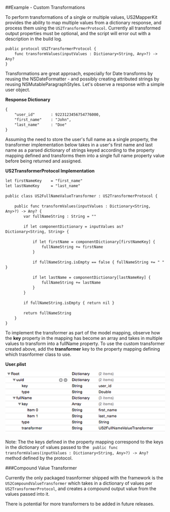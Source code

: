 ##Example - Custom Transformations

To perform transformations of a single or multiple values, US2MapperKit provides the ability to map multiple values from a dictionary response, and process them using the `US2TransformerProtocol`. Currently all transformed output properties must be optional, and the script will error out with a description in the build log.

```
public protocol US2TransformerProtocol {
    func transformValues(inputValues : Dictionary<String, Any>?) -> Any?
}
```

Transformations are great approach, especially for Date transforms by reusing the NSDateFormatter - and possibly creating attributed strings by reusing NSMutableParagraphStyles. Let's observe a response with a simple user object.

**Response Dictionary**

```
{
    "user_id"		: 9223123456754776000,
    "first_name"	: "John",
    "last_name"		: "Doe"
}
```

Assuming the need to store the user's full name as a single property, the transformer implementation below takes in a user's first name and last name as a parsed dictionary of strings keyed according to the property mapping defined and transforms them into a single full name property value before being returned and assigned.


**US2TransformerProtocol Implementation**

```
let firstNameKey    = "first_name"
let lastNameKey     = "last_name"

public class US2FullNameValueTransformer : US2TransformerProtocol {
    
    public func transformValues(inputValues : Dictionary<String, Any>?) -> Any? {
        var fullNameString : String = ""
        
        if let componentDictionary = inputValues as? Dictionary<String, String> {
           
            if let firstName = componentDictionary[firstNameKey] {
                fullNameString += firstName
            }
            
            if fullNameString.isEmpty == false { fullNameString += " " }
            
            if let lastName = componentDictionary[lastNameKey] {
                fullNameString += lastName
            }
        }
        
        if fullNameString.isEmpty { return nil }
       
        return fullNameString
    }
}
```

To implement the transformer as part of the model mapping, observe how the **key** property in the mapping has become an array and takes in multiple values to transform into a fullName property. To use the custom transformer created above, add the **transformer** key to the property mapping defining which trasnformer class to use.  

**User.plist**
<br/>

![alt tag](/documentation/readme_assets/transformer_fullname_example.png?raw=true)
<br/>

Note: The the keys defined in the property mapping correspond to the keys in the dictionary of values passed to the ` public func transformValues(inputValues : Dictionary<String, Any>?) -> Any?` method defined by the protocol. 


###Compound Value Transformer

Currently the only packaged trasnformer shipped with the framework is  the `US2CompoundValueTransformer` which takes in a dictionary of values per `US2TransformerProtocol`, and creates a compound output value from the values passed into it.

There is potential for more transformers to be added in future releases.

